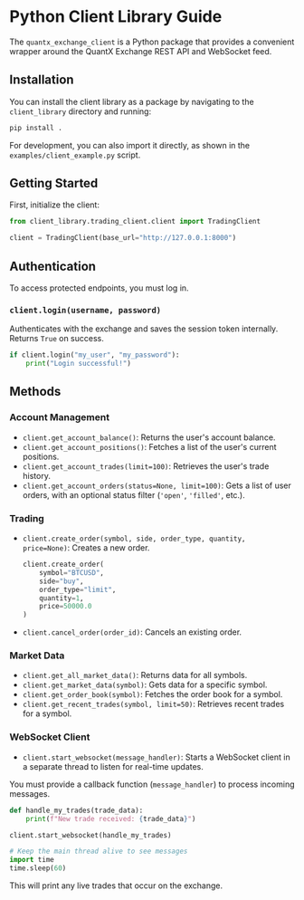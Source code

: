 # Python Client Library Guide

The `quantx_exchange_client` is a Python package that provides a convenient wrapper around the QuantX Exchange REST API and WebSocket feed.

## Installation

You can install the client library as a package by navigating to the `client_library` directory and running:
```bash
pip install .
```
For development, you can also import it directly, as shown in the `examples/client_example.py` script.

## Getting Started

First, initialize the client:
```python
from client_library.trading_client.client import TradingClient

client = TradingClient(base_url="http://127.0.0.1:8000")
```

## Authentication

To access protected endpoints, you must log in.

### `client.login(username, password)`
Authenticates with the exchange and saves the session token internally. Returns `True` on success.
```python
if client.login("my_user", "my_password"):
    print("Login successful!")
```

## Methods

### Account Management

- `client.get_account_balance()`: Returns the user's account balance.
- `client.get_account_positions()`: Fetches a list of the user's current positions.
- `client.get_account_trades(limit=100)`: Retrieves the user's trade history.
- `client.get_account_orders(status=None, limit=100)`: Gets a list of user orders, with an optional status filter (`'open'`, `'filled'`, etc.).

### Trading

- `client.create_order(symbol, side, order_type, quantity, price=None)`: Creates a new order.
  ```python
  client.create_order(
      symbol="BTCUSD",
      side="buy",
      order_type="limit",
      quantity=1,
      price=50000.0
  )
  ```
- `client.cancel_order(order_id)`: Cancels an existing order.

### Market Data

- `client.get_all_market_data()`: Returns data for all symbols.
- `client.get_market_data(symbol)`: Gets data for a specific symbol.
- `client.get_order_book(symbol)`: Fetches the order book for a symbol.
- `client.get_recent_trades(symbol, limit=50)`: Retrieves recent trades for a symbol.

### WebSocket Client

- `client.start_websocket(message_handler)`: Starts a WebSocket client in a separate thread to listen for real-time updates.

You must provide a callback function (`message_handler`) to process incoming messages.
```python
def handle_my_trades(trade_data):
    print(f"New trade received: {trade_data}")

client.start_websocket(handle_my_trades)

# Keep the main thread alive to see messages
import time
time.sleep(60)
```
This will print any live trades that occur on the exchange. 